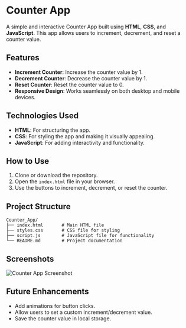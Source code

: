 # Counter App

A simple and interactive Counter App built using **HTML**, **CSS**, and **JavaScript**. This app allows users to increment, decrement, and reset a counter value.

## Features

- **Increment Counter**: Increase the counter value by 1.
- **Decrement Counter**: Decrease the counter value by 1.
- **Reset Counter**: Reset the counter value to 0.
- **Responsive Design**: Works seamlessly on both desktop and mobile devices.

## Technologies Used

- **HTML**: For structuring the app.
- **CSS**: For styling the app and making it visually appealing.
- **JavaScript**: For adding interactivity and functionality.

## How to Use

1. Clone or download the repository.
2. Open the `index.html` file in your browser.
3. Use the buttons to increment, decrement, or reset the counter.

## Project Structure

```
Counter_App/
├── index.html       # Main HTML file
├── styles.css       # CSS file for styling
├── script.js        # JavaScript file for functionality
└── README.md        # Project documentation
```

## Screenshots

![Counter App Screenshot](image/screenshot.png)

## Future Enhancements

- Add animations for button clicks.
- Allow users to set a custom increment/decrement value.
- Save the counter value in local storage.
